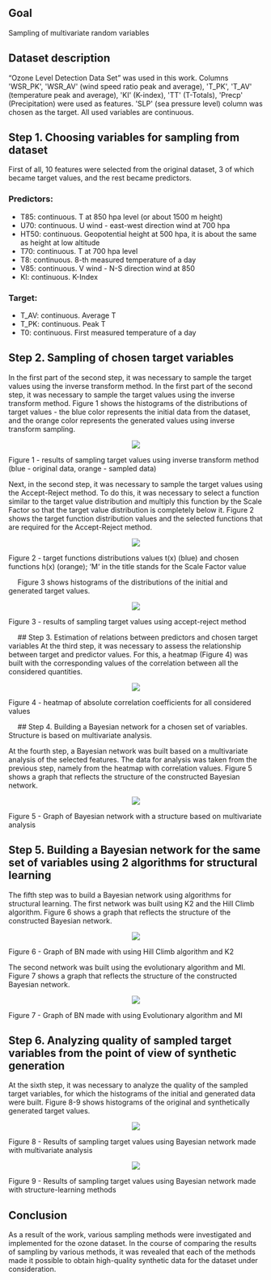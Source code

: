 ## Goal
Sampling of multivariate random variables

## Dataset description
“Ozone Level Detection Data Set” was used in this work.
Columns 'WSR_PK', 'WSR_AV' (wind speed ratio peak and average), 'T_PK', 'T_AV' (temperature peak and average), 'KI' (K-index), 'TT' (T-Totals), 'Precp' (Precipitation) were used as features. 'SLP' (sea pressure level) column was chosen as the target. All used variables are continuous.

## Step 1. Choosing variables for sampling from dataset
First of all, 10 features were selected from the original dataset, 3 of which became target values, and the rest became predictors.
### Predictors:
- T85: continuous. T at 850 hpa level (or about 1500 m height)
- U70: continuous. U wind - east-west direction wind at 700 hpa
- HT50: continuous. Geopotential height at 500 hpa, it is about the same as height at low altitude
- T70: continuous. T at 700 hpa level
- T8: continuous. 8-th measured temperature of a day
- V85: continuous. V wind - N-S direction wind at 850
- KI: continuous. K-Index
### Target:
- T_AV: continuous. Average T
- T_PK: continuous. Peak T
- T0: continuous. First measured temperature of a day

## Step 2. Sampling of chosen target variables
In the first part of the second step, it was necessary to sample the target values using the inverse transform method. In the first part of the second step, it was necessary to sample the target values using the inverse transform method. Figure 1 shows the histograms of the distributions of target values - the blue color represents the initial data from the dataset, and the orange color represents the generated values using inverse transform sampling.

<p align="center">
<img src="https://user-images.githubusercontent.com/33491221/181291035-87581c5d-5187-4031-96fd-3550c924616a.png">

Figure 1 - results of sampling target values using inverse transform method (blue - original data, orange - sampled data)
</p>

Next, in the second step, it was necessary to sample the target values using the Accept-Reject method. To do this, it was necessary to select a function similar to the target value distribution and multiply this function by the Scale Factor so that the target value distribution is completely below it. Figure 2 shows the target function distribution values and the selected functions that are required for the Accept-Reject method.

<p align="center">
<img src="https://user-images.githubusercontent.com/33491221/181291147-33df03d8-a301-4ae7-8e2e-9df7c5205fab.png">

Figure 2 - target functions distributions values t(x) (blue) and chosen functions h(x) (orange); ‘M‘ in the title stands for the Scale Factor value
</p>
 
Figure 3 shows histograms of the distributions of the initial and generated target values.

<p align="center">
<img src="https://user-images.githubusercontent.com/33491221/181291251-b2e33294-a669-433f-9409-267ed515fe9a.png">

Figure 3 - results of sampling target values using accept-reject method
</p>
 
## Step 3. Estimation of relations between predictors and chosen target variables
At the third step, it was necessary to assess the relationship between target and predictor values. For this, a heatmap (Figure 4) was built with the corresponding values of the correlation between all the considered quantities.

<p align="center">
<img src="https://user-images.githubusercontent.com/33491221/181291470-bb178f1f-081e-4c66-b493-7614a6ba2614.png">

Figure 4 - heatmap of absolute correlation coefficients for all considered values
</p>
 
## Step 4. Building a Bayesian network for a chosen set of variables. Structure is based on multivariate analysis.

At the fourth step, a Bayesian network was built based on a multivariate analysis of the selected features. The data for analysis was taken from the previous step, namely from the heatmap with correlation values. Figure 5 shows a graph that reflects the structure of the constructed Bayesian network.

<p align="center">
<img src="https://user-images.githubusercontent.com/33491221/181291588-2d352e6e-bfce-42d2-842a-fcd355d65cfb.png">

Figure 5 - Graph of Bayesian network with a structure based on multivariate analysis
</p>

## Step 5. Building a Bayesian network for the same set of variables using 2 algorithms for structural learning
The fifth step was to build a Bayesian network using algorithms for structural learning. The first network was built using K2 and the Hill Climb algorithm. Figure 6 shows a graph that reflects the structure of the constructed Bayesian  network.

<p align="center">
<img src="https://user-images.githubusercontent.com/33491221/181291725-b02c7ea5-bb64-48f1-a959-305f2777137f.png">

Figure 6 - Graph of BN made with using Hill Climb algorithm and K2
</p>

The second network was built using the evolutionary algorithm and MI. Figure 7 shows a graph that reflects the structure of the constructed Bayesian network.

<p align="center">
<img src="https://user-images.githubusercontent.com/33491221/181291783-56a1c0ad-77af-4452-83ba-d81e5a4a7846.png">

Figure 7 - Graph of BN made with using Evolutionary algorithm and MI
</p>

## Step 6. Analyzing quality of sampled target variables from the point of view of synthetic generation

At the sixth step, it was necessary to analyze the quality of the sampled target variables, for which the histograms of the initial and generated data were built. Figure 8-9 shows histograms of the original and synthetically generated target values.

<p align="center">
<img src="https://user-images.githubusercontent.com/33491221/181291926-e3dcba21-3238-4aac-b6e8-395cc736e7f2.png">

Figure 8 - Results of sampling target values using Bayesian network made with multivariate analysis
</p>


<p align="center">
<img src="https://user-images.githubusercontent.com/33491221/181291946-d71d908b-5710-4d66-902a-7f617dbe4376.png">

Figure 9 - Results of sampling target values using Bayesian network made with structure-learning methods
</p>

## Conclusion
As a result of the work, various sampling methods were investigated and implemented for the ozone dataset. In the course of comparing the results of sampling by various methods, it was revealed that each of the methods made it possible to obtain high-quality synthetic data for the dataset under consideration.

